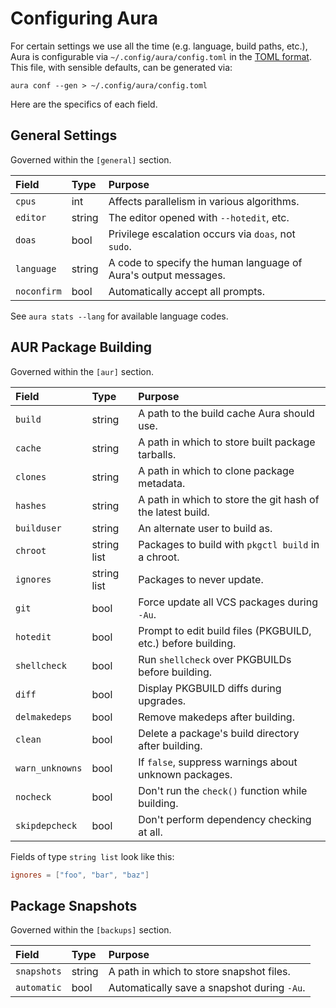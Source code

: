 # Configuring Aura

For certain settings we use all the time (e.g. language, build paths, etc.),
Aura is configurable via `~/.config/aura/config.toml` in the [TOML
format](https://en.wikipedia.org/wiki/TOML). This file, with sensible defaults,
can be generated via:

```
aura conf --gen > ~/.config/aura/config.toml
```

Here are the specifics of each field.

## General Settings

Governed within the `[general]` section.

| Field       | Type   | Purpose                                                         |
|:------------|:-------|:----------------------------------------------------------------|
| `cpus`      | int    | Affects parallelism in various algorithms.                      |
| `editor`    | string | The editor opened with `--hotedit`, etc.                        |
| `doas`      | bool   | Privilege escalation occurs via `doas`, not `sudo`.             |
| `language`  | string | A code to specify the human language of Aura's output messages. |
| `noconfirm` | bool   | Automatically accept all prompts.                               |

See `aura stats --lang` for available language codes.

## AUR Package Building 

Governed within the `[aur]` section.

| Field           | Type        | Purpose                                                      |
|:----------------|:------------|:-------------------------------------------------------------|
| `build`         | string      | A path to the build cache Aura should use.                   |
| `cache`         | string      | A path in which to store built package tarballs.             |
| `clones`        | string      | A path in which to clone package metadata.                   |
| `hashes`        | string      | A path in which to store the git hash of the latest build.   |
| `builduser`     | string      | An alternate user to build as.                               |
| `chroot`        | string list | Packages to build with `pkgctl build` in a chroot.           |
| `ignores`       | string list | Packages to never update.                                    |
| `git`           | bool        | Force update all VCS packages during `-Au`.                  |
| `hotedit`       | bool        | Prompt to edit build files (PKGBUILD, etc.) before building. |
| `shellcheck`    | bool        | Run `shellcheck` over PKGBUILDs before building.             |
| `diff`          | bool        | Display PKGBUILD diffs during upgrades.                      |
| `delmakedeps`   | bool        | Remove makedeps after building.                              |
| `clean`         | bool        | Delete a package's build directory after building.           |
| `warn_unknowns` | bool        | If `false`, suppress warnings about unknown packages.        |
| `nocheck`       | bool        | Don't run the `check()` function while building.             |
| `skipdepcheck`  | bool        | Don't perform dependency checking at all.                    |

Fields of type `string list` look like this:

```toml
ignores = ["foo", "bar", "baz"]
```

## Package Snapshots

Governed within the `[backups]` section.

| Field       | Type   | Purpose                                     |
|:------------|:-------|:--------------------------------------------|
| `snapshots` | string | A path in which to store snapshot files.    |
| `automatic` | bool   | Automatically save a snapshot during `-Au`. |
